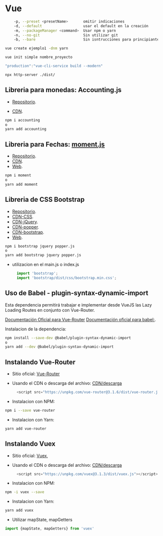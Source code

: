 # Vue

```bash
    -p, --preset <presetName>       omitir indicaciones
    -d, --default                   usar el default en la creación
    -m, --packageManager <command>  Usar npm o yarn
    -n, --no-git                    Sin utilizar git
    -b, --bare                      Sin isntrucciones para principiantes
```

```bash
vue create ejemplo1 -dnm yarn
```

```bash
vue init simple nombre_proyecto
```

```js
"production":"vue-cli-service build --modern"
```

```bash
npx http-server ./dist/
```

## Libreria para monedas: Accounting.js

* [Repositorio](http://openexchangerates.github.io/accounting.js/).

* [CDN](https://raw.githubusercontent.com/openexchangerates/accounting.js/master/accounting.js).

```bash
npm i accounting
o
yarn add accounting
```
## Libreria para Fechas: [moment.js](https://momentjs.com/)

* [Repositorio](https://github.com/moment/moment/).
* [CDN](https://cdnjs.cloudflare.com/ajax/libs/moment.js/2.14.1/moment-with-locales.js).
* [Web](https://momentjs.com/).

```bash
npm i moment
o
yarn add moment
```

## Libreria de CSS Bootstrap

* [Repositorio](https://github.com/moment/moment/).
* [CDN-CSS](https://stackpath.bootstrapcdn.com/bootstrap/4.4.1/css/bootstrap.min.css).
* [CDN-jQuery](https://code.jquery.com/jquery-3.4.1.slim.min.js).
* [CDN-popper](https://cdn.jsdelivr.net/npm/popper.js@1.16.0/dist/umd/popper.min.js).
* [CDN-bootstrap](https://stackpath.bootstrapcdn.com/bootstrap/4.4.1/js/bootstrap.min.js).
* [Web](https://getbootstrap.com/).

```bash
npm i bootstrap jquery popper.js
o
yarn add bootstrap jquery popper.js
```
* utilizacion en el main.js o index.js
  ```js
    import 'bootstrap'; 
    import 'bootstrap/dist/css/bootstrap.min.css';
  ```

## Uso de Babel - plugin-syntax-dynamic-import

Esta dependencia permitirá trabajar e implementar desde VueJS las Lazy Loading Routes en conjunto con Vue-Router.

[Documentación Oficial para Vue-Router](https://router.vuejs.org/guide/advanced/lazy-loading.html#grouping-components-in-the-same-chunk)
[Documentación oficial para babel:](https://babeljs.io/docs/en/babel-plugin-syntax-dynamic-import/).

Instalacion de la dependencia: 

```bash
npm install --save-dev @babel/plugin-syntax-dynamic-import
o
yarn add --dev @babel/plugin-syntax-dynamic-import
```

## Instalando Vue-Router

* Sitio oficial:
    [Vue-Router](https://router.vuejs.org/)

* Usando el CDN o descarga del archivo:
    [CDN/descarga](https://unpkg.com/vue-router/dist/vue-router.js)

    ```javascript
      <script src="https://unpkg.com/vue-router@3.1.6/dist/vue-router.js"></script>
    ```

* Instalacion con NPM:
```bash
npm i --save vue-router
```

* Instalacion con Yarn:
```bash
yarn add vue-router
```

## Instalando Vuex

* Sitio oficial:
    [Vuex](https://vuex.vuejs.org/),

* Usando el CDN o descarga del archivo:
    [CDN/descarga](https://unpkg.com/vuex)

    ```javascript
      <script src="https://unpkg.com/vuex@3.1.3/dist/vuex.js"></script>
    ```

* Instalacion con NPM:
```bash
npm -i vuex --save
```

* Instalacion con Yarn:
```bash
yarn add vuex
```

* Utilizar mapState, mapGetters

```javascript
import {mapState, mapGetters} from 'vuex'
```